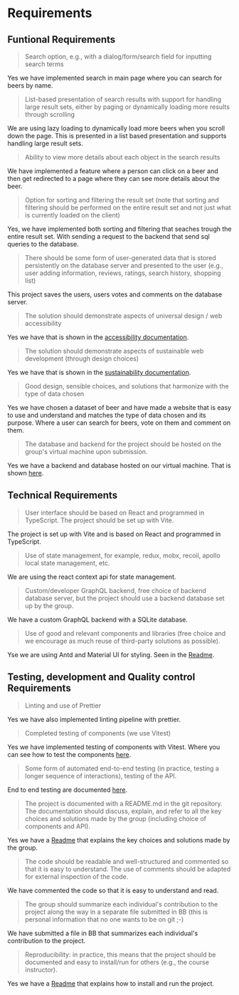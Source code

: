 # Requirements

## Funtional Requirements

> Search option, e.g., with a dialog/form/search field for inputting search terms

Yes we have implemented search in main page where you can search for beers by name.

> List-based presentation of search results with support for handling large result sets, either by paging or dynamically loading more results through scrolling

We are using lazy loading to dynamically load more beers when you scroll down the page. This is presented in a list based presentation and supports handling large result sets.

> Ability to view more details about each object in the search results

We have implemented a feature where a person can click on a beer and then get redirected to a page where they can see more details about the beer.

> Option for sorting and filtering the result set (note that sorting and filtering should be performed on the entire result set and not just what is currently loaded on the client)

Yes, we have implemented both sorting and filtering that seaches trough the entire result set. With sending a request to the backend that send sql queries to the database.

> There should be some form of user-generated data that is stored persistently on the database server and presented to the user (e.g., user adding information, reviews, ratings, search history, shopping list)

This project saves the users, users votes and comments on the database server. 

> The solution should demonstrate aspects of universal design / web accessibility

Yes we have that is shown in the [accessibility documentation](./accessibility.md).

> The solution should demonstrate aspects of sustainable web development (through design choices)

Yes we have that is shown in the [sustainability documentation](./sustainability.md).

> Good design, sensible choices, and solutions that harmonize with the type of data chosen

Yes we have chosen a dataset of beer and have made a website that is easy to use and understand and matches the type of data chosen and its purpose. Where a user can search for beers, vote on them and comment on them.

> The database and backend for the project should be hosted on the group's virtual machine upon submission.

Yes we have a backend and database hosted on our virtual machine. That is shown [here](https://it2810-15.idi.ntnu.no/project2).

## Technical Requirements

> User interface should be based on React and programmed in TypeScript. The project should be set up with Vite.

The project is set up with Vite and is based on React and programmed in TypeScript.

> Use of state management, for example, redux, mobx, recoil, apollo local state management, etc.

We are using the react context api for state management.

> Custom/developer GraphQL backend, free choice of backend database server, but the project should use a backend database set up by the group.

We have a custom GraphQL backend with a SQLite database.

> Use of good and relevant components and libraries (free choice and we encourage as much reuse of third-party solutions as possible).

Yse we are using Antd and Material UI for styling. Seen in the [Readme](./README.md#Libraries,-frameworks-and-tech-stack).

## Testing, development and Quality control Requirements

> Linting and use of Prettier

Yes we have also implemented linting pipeline with prettier.

> Completed testing of components (we use Vitest)

Yes we have implemented testing of components with Vitest. Where you can see how to test the components [here](./README.md#Run-tests).

> Some form of automated end-to-end testing (in practice, testing a longer sequence of interactions), testing of the API.

End to end testing are documented [here](./frontend/README.md#Run-only-end-to-end-tests).

> The project is documented with a README.md in the git repository. The documentation should discuss, explain, and refer to all the key choices and solutions made by the group (including choice of components and API).

Yes we have a [Readme](./README.md) that explains the key choices and solutions made by the group.

> The code should be readable and well-structured and commented so that it is easy to understand. The use of comments should be adapted for external inspection of the code.

We have commented the code so that it is easy to understand and read.

> The group should summarize each individual's contribution to the project along the way in a separate file submitted in BB (this is personal information that no one wants to be on git ;-)

We have submitted a file in BB that summarizes each individual's contribution to the project.

> Reproducibility: in practice, this means that the project should be documented and easy to install/run for others (e.g., the course instructor).

Yes we have a [Readme](./README.md#run-the-project) that explains how to install and run the project.
